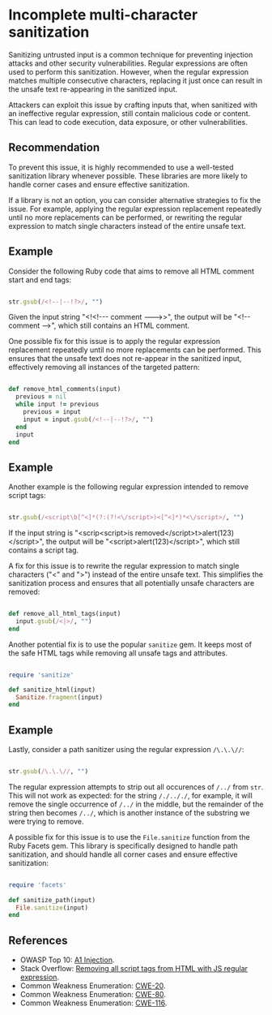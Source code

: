 # Incomplete multi-character sanitization
Sanitizing untrusted input is a common technique for preventing injection attacks and other security vulnerabilities. Regular expressions are often used to perform this sanitization. However, when the regular expression matches multiple consecutive characters, replacing it just once can result in the unsafe text re-appearing in the sanitized input.

Attackers can exploit this issue by crafting inputs that, when sanitized with an ineffective regular expression, still contain malicious code or content. This can lead to code execution, data exposure, or other vulnerabilities.


## Recommendation
To prevent this issue, it is highly recommended to use a well-tested sanitization library whenever possible. These libraries are more likely to handle corner cases and ensure effective sanitization.

If a library is not an option, you can consider alternative strategies to fix the issue. For example, applying the regular expression replacement repeatedly until no more replacements can be performed, or rewriting the regular expression to match single characters instead of the entire unsafe text.


## Example
Consider the following Ruby code that aims to remove all HTML comment start and end tags:

```ruby

str.gsub(/<!--|--!?>/, "")  

```
Given the input string "&lt;!&lt;!--- comment ---&gt;&gt;", the output will be "&lt;!-- comment --&gt;", which still contains an HTML comment.

One possible fix for this issue is to apply the regular expression replacement repeatedly until no more replacements can be performed. This ensures that the unsafe text does not re-appear in the sanitized input, effectively removing all instances of the targeted pattern:

```ruby

def remove_html_comments(input)  
  previous = nil  
  while input != previous  
    previous = input  
    input = input.gsub(/<!--|--!?>/, "")  
  end  
  input  
end  

```

## Example
Another example is the following regular expression intended to remove script tags:

```ruby

str.gsub(/<script\b[^<]*(?:(?!<\/script>)<[^<]*)*<\/script>/, "")  

```
If the input string is "&lt;scrip&lt;script&gt;is removed&lt;/script&gt;t&gt;alert(123)&lt;/script&gt;", the output will be "&lt;script&gt;alert(123)&lt;/script&gt;", which still contains a script tag.

A fix for this issue is to rewrite the regular expression to match single characters ("&lt;" and "&gt;") instead of the entire unsafe text. This simplifies the sanitization process and ensures that all potentially unsafe characters are removed:

```ruby

def remove_all_html_tags(input)  
  input.gsub(/<|>/, "")  
end  

```
Another potential fix is to use the popular `sanitize` gem. It keeps most of the safe HTML tags while removing all unsafe tags and attributes.

```ruby

require 'sanitize'

def sanitize_html(input)
  Sanitize.fragment(input)
end

```

## Example
Lastly, consider a path sanitizer using the regular expression `/\.\.\//`:

```ruby

str.gsub(/\.\.\//, "")  

```
The regular expression attempts to strip out all occurences of `/../` from `str`. This will not work as expected: for the string `/./.././`, for example, it will remove the single occurrence of `/../` in the middle, but the remainder of the string then becomes `/../`, which is another instance of the substring we were trying to remove.

A possible fix for this issue is to use the `File.sanitize` function from the Ruby Facets gem. This library is specifically designed to handle path sanitization, and should handle all corner cases and ensure effective sanitization:

```ruby

require 'facets'  
  
def sanitize_path(input)  
  File.sanitize(input)  
end  

```

## References
* OWASP Top 10: [A1 Injection](https://www.owasp.org/index.php/Top_10-2017_A1-Injection).
* Stack Overflow: [Removing all script tags from HTML with JS regular expression](https://stackoverflow.com/questions/6659351/removing-all-script-tags-from-html-with-js-regular-expression).
* Common Weakness Enumeration: [CWE-20](https://cwe.mitre.org/data/definitions/20.html).
* Common Weakness Enumeration: [CWE-80](https://cwe.mitre.org/data/definitions/80.html).
* Common Weakness Enumeration: [CWE-116](https://cwe.mitre.org/data/definitions/116.html).

